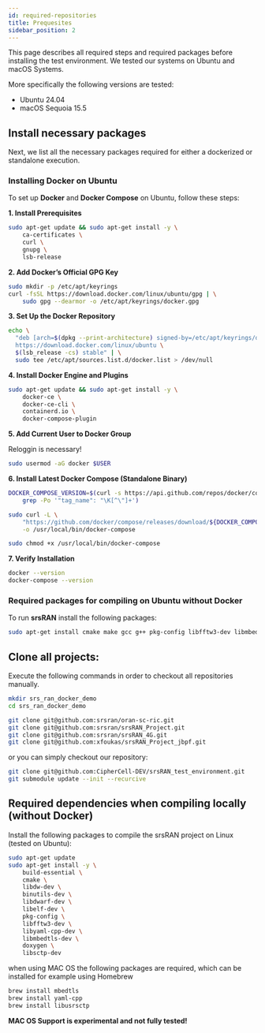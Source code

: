 ```yaml
---
id: required-repositories
title: Prequesites
sidebar_position: 2
---
```


This page describes all required steps and required packages before installing the test environment.
We tested our systems on Ubuntu and macOS Systems. 

More specifically the following versions are tested:
  - Ubuntu 24.04
  - macOS Sequoia 15.5

## Install necessary packages

Next, we list all the necessary packages required for either a dockerized or standalone execution.

### Installing Docker on Ubuntu

To set up **Docker** and **Docker Compose** on Ubuntu, follow these steps:

**1. Install Prerequisites**
```bash
sudo apt-get update && sudo apt-get install -y \
    ca-certificates \
    curl \
    gnupg \
    lsb-release
```

**2. Add Docker’s Official GPG Key**


```bash
sudo mkdir -p /etc/apt/keyrings
curl -fsSL https://download.docker.com/linux/ubuntu/gpg | \
    sudo gpg --dearmor -o /etc/apt/keyrings/docker.gpg
```

**3. Set Up the Docker Repository**


```bash
echo \
  "deb [arch=$(dpkg --print-architecture) signed-by=/etc/apt/keyrings/docker.gpg] \
  https://download.docker.com/linux/ubuntu \
  $(lsb_release -cs) stable" | \
  sudo tee /etc/apt/sources.list.d/docker.list > /dev/null
```

**4. Install Docker Engine and Plugins**

```bash
sudo apt-get update && sudo apt-get install -y \
    docker-ce \
    docker-ce-cli \
    containerd.io \
    docker-compose-plugin
```

**5. Add Current User to Docker Group**

Reloggin is necessary!

```bash
sudo usermod -aG docker $USER
```

**6. Install Latest Docker Compose (Standalone Binary)**


```bash
DOCKER_COMPOSE_VERSION=$(curl -s https://api.github.com/repos/docker/compose/releases/latest | \
    grep -Po '"tag_name": "\K[^\"]+')

sudo curl -L \
    "https://github.com/docker/compose/releases/download/${DOCKER_COMPOSE_VERSION}/docker-compose-$(uname -s)-$(uname -m)" \
    -o /usr/local/bin/docker-compose

sudo chmod +x /usr/local/bin/docker-compose
```

**7. Verify Installation**


```bash
docker --version
docker-compose --version
```

### Required packages for compiling on Ubuntu without Docker

To run **srsRAN** install the following packages:

```bash
sudo apt-get install cmake make gcc g++ pkg-config libfftw3-dev libmbedtls-dev libsctp-dev libyaml-cpp-dev
```


## Clone all projects:

Execute the following commands in order to checkout all repositories manually.

```bash
mkdir srs_ran_docker_demo
cd srs_ran_docker_demo

git clone git@github.com:srsran/oran-sc-ric.git
git clone git@github.com:srsran/srsRAN_Project.git
git clone git@github.com:srsran/srsRAN_4G.git
git clone git@github.com:xfoukas/srsRAN_Project_jbpf.git
```

or you can simply checkout our repository: 

```bash
git clone git@github.com:CipherCell-DEV/srsRAN_test_environment.git
git submodule update --init --recurcive
```

## Required dependencies when compiling locally (without Docker)

Install the following packages to compile the srsRAN project on Linux (tested on Ubuntu):

```bash
sudo apt-get update
sudo apt-get install -y \
    build-essential \
    cmake \
    libdw-dev \
    binutils-dev \
    libdwarf-dev \
    libelf-dev \
    pkg-config \
    libfftw3-dev \
    libyaml-cpp-dev \
    libmbedtls-dev \
    doxygen \
    libsctp-dev
```

when using MAC OS the following packages are required, which can be installed for example using Homebrew

```bash
brew install mbedtls
brew install yaml-cpp
brew install libusrsctp
```

**MAC OS Support is experimental and not fully tested!**